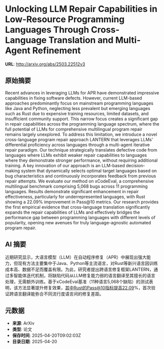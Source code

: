 # Unlocking LLM Repair Capabilities in Low-Resource Programming Languages Through Cross-Language Translation and Multi-Agent Refinement

**URL**: http://arxiv.org/abs/2503.22512v3

## 原始摘要

Recent advances in leveraging LLMs for APR have demonstrated impressive
capabilities in fixing software defects. However, current LLM-based approaches
predominantly focus on mainstream programming languages like Java and Python,
neglecting less prevalent but emerging languages such as Rust due to expensive
training resources, limited datasets, and insufficient community support. This
narrow focus creates a significant gap in repair capabilities across the
programming language spectrum, where the full potential of LLMs for
comprehensive multilingual program repair remains largely unexplored. To
address this limitation, we introduce a novel cross-language program repair
approach LANTERN that leverages LLMs' differential proficiency across languages
through a multi-agent iterative repair paradigm. Our technique strategically
translates defective code from languages where LLMs exhibit weaker repair
capabilities to languages where they demonstrate stronger performance, without
requiring additional training. A key innovation of our approach is an LLM-based
decision-making system that dynamically selects optimal target languages based
on bug characteristics and continuously incorporates feedback from previous
repair attempts. We evaluate our method on xCodeEval, a comprehensive
multilingual benchmark comprising 5,068 bugs across 11 programming languages.
Results demonstrate significant enhancement in repair effectiveness,
particularly for underrepresented languages, with Rust showing a 22.09%
improvement in Pass@10 metrics. Our research provides the first empirical
evidence that cross-language translation significantly expands the repair
capabilities of LLMs and effectively bridges the performance gap between
programming languages with different levels of popularity, opening new avenues
for truly language-agnostic automated program repair.


## AI 摘要

近期研究显示，大语言模型（LLM）在自动程序修复（APR）中展现出强大能力，但现有方法主要集中于Java、Python等主流语言，对Rust等新兴语言因训练成本高、数据不足而覆盖有限。为此，研究者提出跨语言修复框架LANTERN，通过多智能体迭代机制，将缺陷代码从LLM修复能力弱的语言翻译至其擅长的语言处理，无需额外训练。基于xCodeEval基准（11种语言5,068个缺陷）的测试表明，该方法显著提升修复效果，其中Rust的Pass@10指标提高22.09%，首次验证跨语言翻译能弥合不同流行度语言间的修复差距。

## 元数据

- **来源**: ArXiv
- **类型**: 论文
- **保存时间**: 2025-04-20T09:02:03Z
- **目录日期**: 2025-04-20
